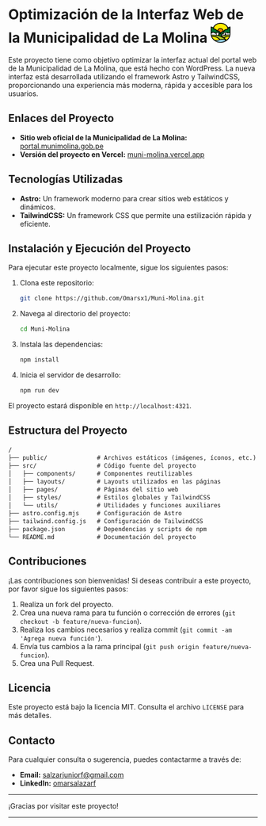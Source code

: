# Optimización de la Interfaz Web de la Municipalidad de La Molina <img src="public/escudo-molina.svg" alt="Escudo de La Molina" width="40" height="40">

Este proyecto tiene como objetivo optimizar la interfaz actual del portal web de la Municipalidad de La Molina, que está hecho con WordPress. 
La nueva interfaz está desarrollada utilizando el framework Astro y TailwindCSS, proporcionando una experiencia más moderna, rápida y accesible para los usuarios.

## Enlaces del Proyecto

- **Sitio web oficial de la Municipalidad de La Molina:** [portal.munimolina.gob.pe](https://portal.munimolina.gob.pe/)
- **Versión del proyecto en Vercel:** [muni-molina.vercel.app](https://muni-molina.vercel.app/)


## Tecnologías Utilizadas

- **Astro:** Un framework moderno para crear sitios web estáticos y dinámicos.
- **TailwindCSS:** Un framework CSS que permite una estilización rápida y eficiente.

## Instalación y Ejecución del Proyecto

Para ejecutar este proyecto localmente, sigue los siguientes pasos:

1. Clona este repositorio:
   ```bash
   git clone https://github.com/Omarsx1/Muni-Molina.git
   ```

2. Navega al directorio del proyecto:
   ```bash
   cd Muni-Molina
   ```

3. Instala las dependencias:
   ```bash
   npm install
   ```

4. Inicia el servidor de desarrollo:
   ```bash
   npm run dev
   ```

El proyecto estará disponible en `http://localhost:4321`.

## Estructura del Proyecto

```
/
├── public/              # Archivos estáticos (imágenes, íconos, etc.)
├── src/                 # Código fuente del proyecto
│   ├── components/      # Componentes reutilizables
│   ├── layouts/         # Layouts utilizados en las páginas
│   ├── pages/           # Páginas del sitio web
│   ├── styles/          # Estilos globales y TailwindCSS
│   └── utils/           # Utilidades y funciones auxiliares
├── astro.config.mjs     # Configuración de Astro
├── tailwind.config.js   # Configuración de TailwindCSS
├── package.json         # Dependencias y scripts de npm
└── README.md            # Documentación del proyecto
```

## Contribuciones

¡Las contribuciones son bienvenidas! Si deseas contribuir a este proyecto, por favor sigue los siguientes pasos:

1. Realiza un fork del proyecto.
2. Crea una nueva rama para tu función o corrección de errores (`git checkout -b feature/nueva-funcion`).
3. Realiza los cambios necesarios y realiza commit (`git commit -am 'Agrega nueva función'`).
4. Envía tus cambios a la rama principal (`git push origin feature/nueva-funcion`).
5. Crea una Pull Request.

## Licencia

Este proyecto está bajo la licencia MIT. Consulta el archivo `LICENSE` para más detalles.

## Contacto

Para cualquier consulta o sugerencia, puedes contactarme a través de:

- **Email:** salzarjuniorf@gmail.com
- **LinkedIn:** [omarsalazarf](https://www.linkedin.com/in/omarsalazarf/)

---

¡Gracias por visitar este proyecto!

---